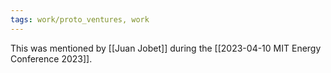 ```yaml
---
tags: work/proto_ventures, work
---
```

This was mentioned by [[Juan Jobet]] during the [[2023-04-10 MIT Energy Conference 2023]].